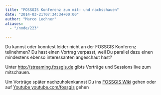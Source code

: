 ```yaml
---
title: "FOSSGIS Konferenz zum mit- und nachschauen"
date: "2014-03-21T07:34:34+00:00"
author: "Marco Lechner"
aliases:
  - "/node/223"

---
```


<p>Du kannst oder konntest leider nicht an der FOSSGIS Konferenz teilnehmen? Du hast einen Vortrag verpasst, weil Du parallel dazu einen mindestens ebenso interessanten angeschaut hast?</p>
<p>Unter <a href="http://streaming.fossgis.de/">http://streaming.fossgis.de</a> gibts Vorträge und Sessions live zum mitschauen.</p>
<p>Um Vorträge später nachzuholenkannst Du ins <a href="https://www.fossgis.de/wiki/Konferenz_2014/Videoaufzeichnung">FOSSGIS Wiki</a> gehen oder auf <a href="https://www.youtube.com/user/fossgis ">Youtube youtube.com/fossgis</a> gehen</p>
